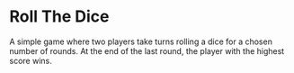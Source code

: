 # Roll The Dice

A simple game where two players take turns rolling a dice for a chosen number of rounds.
At the end of the last round, the player with the highest score wins.